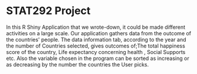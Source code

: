 # STAT292 Project

In this R Shiny Application that we wrote-down, it could be made different activities on a large scale. Our application gathers data from the outcome of the countries' people.
The data information tab, according to the year and the number of Countries selected, gives outcomes of;The total happiness score of the country, Life expectancy concerning health , Social Supports etc. 
Also the variable chosen in the program can be sorted as increasing or as decreasing by the number the countries the User picks.
